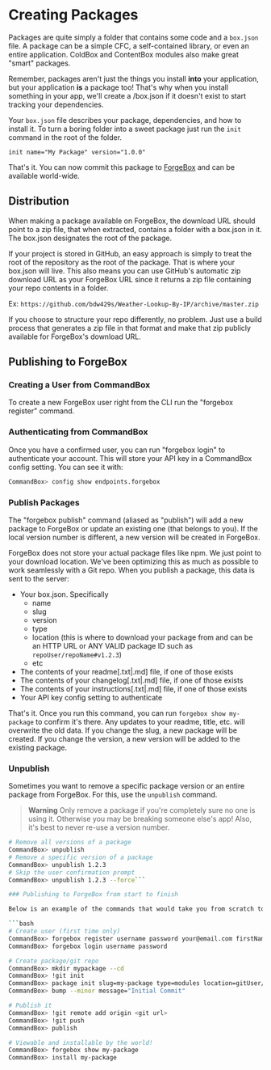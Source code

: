 # Creating Packages

Packages are quite simply a folder that contains some code and a `box.json` file. A package can be a simple CFC, a self-contained library, or even an entire application. ColdBox and ContentBox modules also make great "smart" packages.

Remember, packages aren't just the things you install **into** your application, but your application **is** a package too!  That's why when you install something in your app, we'll create a /box.json if it doesn't exist to start tracking your dependencies. 

Your `box.json` file describes your package, dependencies, and how to install it. To turn a boring folder into a sweet package just run the `init` command in the root of the folder.

```
init name="My Package" version="1.0.0"
```

That's it.  You can now commit this package to [ForgeBox](http://forgebox.io) and can be available world-wide.

## Distribution

When making a package available on ForgeBox, the download URL should point to a zip file, that when extracted, contains a folder with a box.json in it.  The box.json designates the root of the package.  

If your project is stored in GitHub, an easy approach is simply to treat the root of the repository as the root of the package.  That is where your box.json will live.  This also means you can use GitHub's automatic zip download URL as your ForgeBox URL since it returns a zip file containing your repo contents in a folder.

Ex:
`https://github.com/bdw429s/Weather-Lookup-By-IP/archive/master.zip`

If you choose  to structure your repo differently, no problem.  Just use a build process that generates a zip file in that format and make that zip publicly available for ForgeBox's download URL.

## Publishing to ForgeBox

### Creating a User from CommandBox

To create a new ForgeBox user right from the CLI run the "forgebox register" command.

### Authenticating from CommandBox

Once you have a confirmed user, you can run "forgebox login" to authenticate your account.  This will store your API key in a CommandBox config setting.  You can see it with:

```bash
CommandBox> config show endpoints.forgebox
```

### Publish Packages

The "forgebox publish" command (aliased as "publish") will add a new package to ForgeBox or update an existing one (that belongs to you). If the local version number is different, a new version will be created in ForgeBox.

ForgeBox does not store your actual package files like npm.  We just point to your download location.  We've been optimizing this as much as possible to work seamlessly with a Git repo. When you publish a package, this data is sent to the server:
 
* Your box.json.  Specifically
	* name
	* slug
	* version
	* type
	* location (this is where to download your package from and can be an HTTP URL or ANY VALID package ID such as `repoUser/repoName#v1.2.3`)
	* etc
* The contents of your readme[.txt|.md] file, if one of those exists
* The contents of your changelog[.txt|.md] file, if one of those exists
* The contents of your instructions[.txt|.md] file, if one of those exists
* Your API key config setting to authenticate

That's it.  Once you run this command, you can run `forgebox show my-package` to confirm it's there. Any updates to your readme, title, etc. will overwrite the old data. If you change the slug, a new package will be created. If you change the version, a new version will be added to the existing package.


### Unpublish
Sometimes you want to remove a specific package version or an entire package from ForgeBox. For this, use the `unpublish` command. 
>**Warning** Only remove a package if you're completely sure no one is using it.  Otherwise you may be breaking someone else's app!  Also, it's best to never re-use a version number.

```bash
# Remove all versions of a package
CommandBox> unpublish
# Remove a specific version of a package
CommandBox> unpublish 1.2.3
# Skip the user confirmation prompt
CommandBox> unpublish 1.2.3 --force```

### Publishing to ForgeBox from start to finish

Below is an example of the commands that would take you from scratch to a published package:

```bash
# Create user (first time only)
CommandBox> forgebox register username password your@email.com firstName lastName
CommandBox> forgebox login username password

# Create package/git repo
CommandBox> mkdir mypackage --cd
CommandBox> !git init
CommandBox> package init slug=my-package type=modules location=gitUser/my-package
CommandBox> bump --minor message="Initial Commit"

# Publish it
CommandBox> !git remote add origin <git url>
CommandBox> !git push
CommandBox> publish

# Viewable and installable by the world!
CommandBox> forgebox show my-package
CommandBox> install my-package
```
